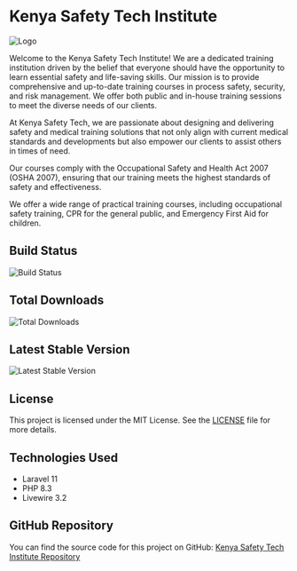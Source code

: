 # Kenya Safety Tech Institute

![Logo](path/to/your/logo.png) <!-- Replace with the actual path to your logo -->

Welcome to the Kenya Safety Tech Institute! We are a dedicated training institution driven by the belief that everyone should have the opportunity to learn essential safety and life-saving skills. Our mission is to provide comprehensive and up-to-date training courses in process safety, security, and risk management. We offer both public and in-house training sessions to meet the diverse needs of our clients.

At Kenya Safety Tech, we are passionate about designing and delivering safety and medical training solutions that not only align with current medical standards and developments but also empower our clients to assist others in times of need.

Our courses comply with the Occupational Safety and Health Act 2007 (OSHA 2007), ensuring that our training meets the highest standards of safety and effectiveness.

We offer a wide range of practical training courses, including occupational safety training, CPR for the general public, and Emergency First Aid for children.

## Build Status

![Build Status](https://img.shields.io/badge/build-passing-brightgreen) <!-- Replace with actual build status badge -->

## Total Downloads

![Total Downloads](https://img.shields.io/badge/downloads-1,234-blue) <!-- Replace with actual download count -->

## Latest Stable Version

![Latest Stable Version](https://img.shields.io/badge/version-1.0.0-orange) <!-- Replace with actual version -->

## License

This project is licensed under the MIT License. See the [LICENSE](LICENSE) file for more details.

## Technologies Used

- Laravel 11
- PHP 8.3
- Livewire 3.2


## GitHub Repository

You can find the source code for this project on GitHub: [Kenya Safety Tech Institute Repository](https://github.com/your-username/kenya-safety-tech-institute)
